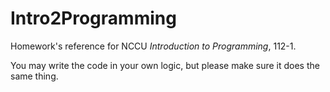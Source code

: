 # Intro2Programming

Homework's reference for NCCU *Introduction to Programming*, 112-1.

You may write the code in your own logic, but please make sure it does the same thing.

